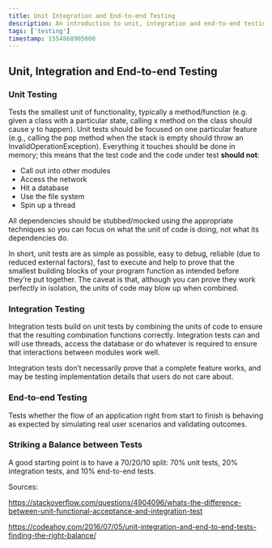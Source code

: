 ```yaml
---
title: Unit Integration and End-to-end Testing
description: An introduction to unit, integration and end-to-end testing concepts
tags: ['testing']
timestamp: 1554868905000
---
```


## Unit, Integration and End-to-end Testing

### Unit Testing

Tests the smallest unit of functionality, typically a method/function (e.g. given a class with a particular state, calling x method on the class should cause y to happen). Unit tests should be focused on one particular feature (e.g., calling the pop method when the stack is empty should throw an InvalidOperationException). Everything it touches should be done in memory; this means that the test code and the code under test **should not**:

* Call out into other modules
* Access the network
* Hit a database
* Use the file system
* Spin up a thread

All dependencies should be stubbed/mocked using the appropriate techniques so you can focus on what the unit of code is doing, not what its dependencies do.

In short, unit tests are as simple as possible, easy to debug, reliable (due to reduced external factors), fast to execute and help to prove that the smallest building blocks of your program function as intended before they’re put together. The caveat is that, although you can prove they work perfectly in isolation, the units of code may blow up when combined.

### Integration Testing

Integration tests build on unit tests by combining the units of code to ensure that the resulting combination functions correctly. Integration tests can and will use threads, access the database or do whatever is required to ensure that interactions between modules work well.

Integration tests don’t necessarily prove that a complete feature works, and may be testing implementation details that users do not care about.

### End-to-end Testing
Tests whether the flow of an application right from start to finish is behaving as expected by simulating real user scenarios and validating outcomes.

### Striking a Balance between Tests
A good starting point is to have a 70/20/10 split: 70% unit tests, 20% integration tests, and 10% end-to-end tests.


Sources:

<https://stackoverflow.com/questions/4904096/whats-the-difference-between-unit-functional-acceptance-and-integration-test>

<https://codeahoy.com/2016/07/05/unit-integration-and-end-to-end-tests-finding-the-right-balance/>

<PostDate />
<PageTags />
